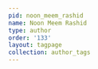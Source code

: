 ```yaml
---
pid: noon_meem_rashid
name: Noon Meem Rashid
type: author
order: '133'
layout: tagpage
collection: author_tags
---
```

